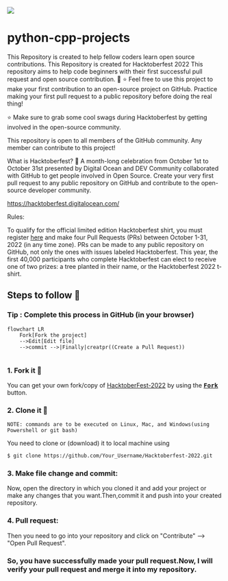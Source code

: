 ![](https://user-images.githubusercontent.com/99328861/194718098-63ad137c-8be5-405d-bc24-17c3b8346b81.png)

# python-cpp-projects
This Repository is created to help fellow coders learn open source contributions. This Repository is created for Hacktoberfest 2022
This repository aims to help code beginners with their first successful pull request and open source contribution. 🥳
⭐ Feel free to use this project to make your first contribution to an open-source project on GitHub. Practice making your first pull request to a public repository before doing the real thing!

⭐ Make sure to grab some cool swags during Hacktoberfest by getting involved in the open-source community.

This repository is open to all members of the GitHub community. Any member can contribute to this project!

What is Hacktoberfest? 🤔
A month-long celebration from October 1st to October 31st presented by Digital Ocean and DEV Community collaborated with GitHub to get people involved in Open Source. Create your very first pull request to any public repository on GitHub and contribute to the open-source developer community.

https://hacktoberfest.digitalocean.com/

Rules:

To qualify for the official limited edition Hacktoberfest shirt, you must register [here](https://hacktoberfest.com/) and make four Pull Requests (PRs) between October 1-31, 2022 (in any time zone). PRs can be made to any public repository on GitHub, not only the ones with issues labeled Hacktoberfest. This year, the first 40,000 participants who complete Hacktoberfest can elect to receive one of two prizes: a tree planted in their name, or the Hacktoberfest 2022 t-shirt.

## Steps to follow :scroll:

### Tip : Complete this process in GitHub (in your browser)

```mermaid
flowchart LR
    Fork[Fork the project]
    -->Edit[Edit file]
    -->commit -->|Finally|creatpr((Create a Pull Request))
    
 ```
 
 ### 1. Fork it :fork_and_knife:

You can get your own fork/copy of [HacktoberFest-2022](https://github.com/anomekumar08/python-cpp-projects) by using the <a href="https://github.com/kishanrajput23/Hacktoberfest-2022/new/master?readme=1#fork-destination-box"><kbd><b>Fork</b></kbd></a> button.

### 2. Clone it :busts_in_silhouette:

`NOTE: commands are to be executed on Linux, Mac, and Windows(using Powershell or git bash)`

You need to clone or (download) it to local machine using

```sh
$ git clone https://github.com/Your_Username/Hacktoberfest-2022.git
```

### 3. Make file change and commit:

Now, open the directory in which you cloned it and add your project or make any changes that you want.Then,commit it and push into your created repository.

### 4. Pull request:

Then you need to go into your repository and click on "Contribute" --> "Open Pull Request". 

### So, you have successfully made your pull request.Now, I will verify your pull request and merge it into my repository.
